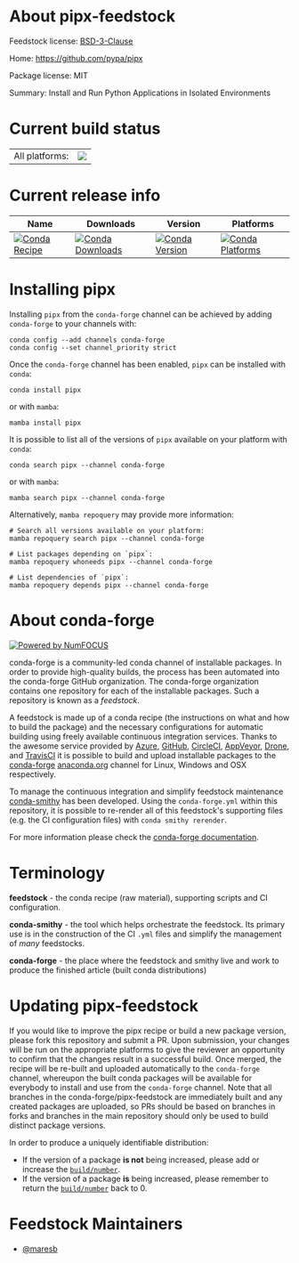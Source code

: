 About pipx-feedstock
====================

Feedstock license: [BSD-3-Clause](https://github.com/conda-forge/pipx-feedstock/blob/main/LICENSE.txt)

Home: https://github.com/pypa/pipx

Package license: MIT

Summary: Install and Run Python Applications in Isolated Environments

Current build status
====================


<table><tr><td>All platforms:</td>
    <td>
      <a href="https://dev.azure.com/conda-forge/feedstock-builds/_build/latest?definitionId=14897&branchName=main">
        <img src="https://dev.azure.com/conda-forge/feedstock-builds/_apis/build/status/pipx-feedstock?branchName=main">
      </a>
    </td>
  </tr>
</table>

Current release info
====================

| Name | Downloads | Version | Platforms |
| --- | --- | --- | --- |
| [![Conda Recipe](https://img.shields.io/badge/recipe-pipx-green.svg)](https://anaconda.org/conda-forge/pipx) | [![Conda Downloads](https://img.shields.io/conda/dn/conda-forge/pipx.svg)](https://anaconda.org/conda-forge/pipx) | [![Conda Version](https://img.shields.io/conda/vn/conda-forge/pipx.svg)](https://anaconda.org/conda-forge/pipx) | [![Conda Platforms](https://img.shields.io/conda/pn/conda-forge/pipx.svg)](https://anaconda.org/conda-forge/pipx) |

Installing pipx
===============

Installing `pipx` from the `conda-forge` channel can be achieved by adding `conda-forge` to your channels with:

```
conda config --add channels conda-forge
conda config --set channel_priority strict
```

Once the `conda-forge` channel has been enabled, `pipx` can be installed with `conda`:

```
conda install pipx
```

or with `mamba`:

```
mamba install pipx
```

It is possible to list all of the versions of `pipx` available on your platform with `conda`:

```
conda search pipx --channel conda-forge
```

or with `mamba`:

```
mamba search pipx --channel conda-forge
```

Alternatively, `mamba repoquery` may provide more information:

```
# Search all versions available on your platform:
mamba repoquery search pipx --channel conda-forge

# List packages depending on `pipx`:
mamba repoquery whoneeds pipx --channel conda-forge

# List dependencies of `pipx`:
mamba repoquery depends pipx --channel conda-forge
```


About conda-forge
=================

[![Powered by
NumFOCUS](https://img.shields.io/badge/powered%20by-NumFOCUS-orange.svg?style=flat&colorA=E1523D&colorB=007D8A)](https://numfocus.org)

conda-forge is a community-led conda channel of installable packages.
In order to provide high-quality builds, the process has been automated into the
conda-forge GitHub organization. The conda-forge organization contains one repository
for each of the installable packages. Such a repository is known as a *feedstock*.

A feedstock is made up of a conda recipe (the instructions on what and how to build
the package) and the necessary configurations for automatic building using freely
available continuous integration services. Thanks to the awesome service provided by
[Azure](https://azure.microsoft.com/en-us/services/devops/), [GitHub](https://github.com/),
[CircleCI](https://circleci.com/), [AppVeyor](https://www.appveyor.com/),
[Drone](https://cloud.drone.io/welcome), and [TravisCI](https://travis-ci.com/)
it is possible to build and upload installable packages to the
[conda-forge](https://anaconda.org/conda-forge) [anaconda.org](https://anaconda.org/)
channel for Linux, Windows and OSX respectively.

To manage the continuous integration and simplify feedstock maintenance
[conda-smithy](https://github.com/conda-forge/conda-smithy) has been developed.
Using the ``conda-forge.yml`` within this repository, it is possible to re-render all of
this feedstock's supporting files (e.g. the CI configuration files) with ``conda smithy rerender``.

For more information please check the [conda-forge documentation](https://conda-forge.org/docs/).

Terminology
===========

**feedstock** - the conda recipe (raw material), supporting scripts and CI configuration.

**conda-smithy** - the tool which helps orchestrate the feedstock.
                   Its primary use is in the construction of the CI ``.yml`` files
                   and simplify the management of *many* feedstocks.

**conda-forge** - the place where the feedstock and smithy live and work to
                  produce the finished article (built conda distributions)


Updating pipx-feedstock
=======================

If you would like to improve the pipx recipe or build a new
package version, please fork this repository and submit a PR. Upon submission,
your changes will be run on the appropriate platforms to give the reviewer an
opportunity to confirm that the changes result in a successful build. Once
merged, the recipe will be re-built and uploaded automatically to the
`conda-forge` channel, whereupon the built conda packages will be available for
everybody to install and use from the `conda-forge` channel.
Note that all branches in the conda-forge/pipx-feedstock are
immediately built and any created packages are uploaded, so PRs should be based
on branches in forks and branches in the main repository should only be used to
build distinct package versions.

In order to produce a uniquely identifiable distribution:
 * If the version of a package **is not** being increased, please add or increase
   the [``build/number``](https://docs.conda.io/projects/conda-build/en/latest/resources/define-metadata.html#build-number-and-string).
 * If the version of a package **is** being increased, please remember to return
   the [``build/number``](https://docs.conda.io/projects/conda-build/en/latest/resources/define-metadata.html#build-number-and-string)
   back to 0.

Feedstock Maintainers
=====================

* [@maresb](https://github.com/maresb/)

